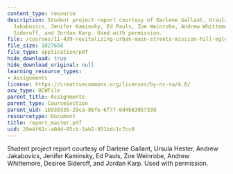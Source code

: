 ```yaml
---
content_type: resource
description: Student project report courtesy of Darlene Gallant, Ursula Hester, Andrew
  Jakabovics, Jenifer Kaminsky, Ed Pauls, Zoe Weinrobe, Andrew Whittemore, Desiree
  Sideroff, and Jordan Karp. Used with permission.
file: /courses/11-439-revitalizing-urban-main-streets-mission-hill-egleston-square-boston-spring-2003/29e4f61ca04d05cb3ab2931bdc1c7cc0_report_master.pdf
file_size: 1827658
file_type: application/pdf
hide_download: true
hide_download_original: null
learning_resource_types:
- Assignments
license: https://creativecommons.org/licenses/by-nc-sa/4.0/
ocw_type: OCWFile
parent_title: Assignments
parent_type: CourseSection
parent_uid: 1b939335-29ca-86fe-6f77-0d4b8305733d
resourcetype: Document
title: report_master.pdf
uid: 29e4f61c-a04d-05cb-3ab2-931bdc1c7cc0
---
```

Student project report courtesy of Darlene Gallant, Ursula Hester, Andrew Jakabovics, Jenifer Kaminsky, Ed Pauls, Zoe Weinrobe, Andrew Whittemore, Desiree Sideroff, and Jordan Karp. Used with permission.